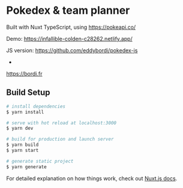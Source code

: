 # Pokedex & team planner

Built with Nuxt TypeScript, using https://pokeapi.co/

Demo: https://infallible-colden-c28262.netlify.app/

JS version: https://github.com/eddybordi/pokedex-js

-

https://bordi.fr

## Build Setup

```bash
# install dependencies
$ yarn install

# serve with hot reload at localhost:3000
$ yarn dev

# build for production and launch server
$ yarn build
$ yarn start

# generate static project
$ yarn generate
```

For detailed explanation on how things work, check out [Nuxt.js docs](https://nuxtjs.org).
